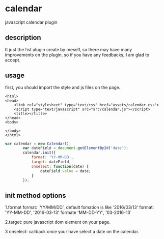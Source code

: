 # calendar
javascript calendar plugin

## description
It just the fist plugin create by meself, so there may have many improvements on the plugin,
so if you have any feedbacks, I am glad to accept.

## usage

first, you should import the style and js files on the page.

```<!DOCTYPE html>
<html>
<head>
	<link rel="stylesheet" type="text/css" href="assets/calendar.css">
	<script type="text/javascript" src="src/calendar.js"></script>
	<title></title>
</head>
<body>

</body>
</html>
```

```javascript
var calendar = new Calendar();
		var dateField = document.getElementById('date');
		calendar.init({
			format: 'YY-MM-DD',
			target: dateField,
			onselect: function(date) {
				dateField.value = date;
			}
		});
```

## init method options
1.format
	format: 'YY/MM/DD', default fomation is like '2016/03/13'
	format: 'YY-MM-DD', '2016-03-13'
	formate 'MM-DD-YY', '03-2016-13'

2.target: pure javascript dom element on your page.

3 onselect: callback once your have select a date on the calendar.



